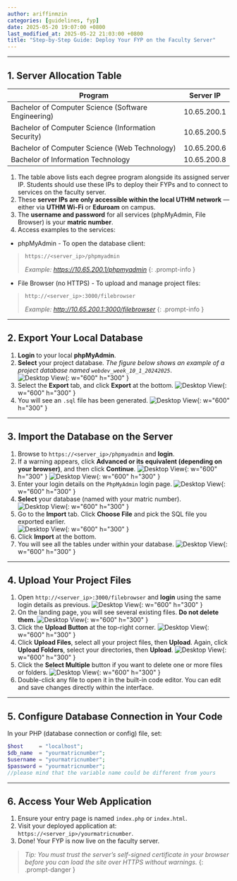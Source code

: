 ```yaml
---
author: ariffinmzin
categories: [guidelines, fyp]
date: 2025-05-20 19:07:00 +0800
last_modified_at: 2025-05-22 21:03:00 +0800
title: "Step-by-Step Guide: Deploy Your FYP on the Faculty Server"
---
```





---

## 1. Server Allocation Table

| Program                                                      | Server IP     |
| ------------------------------------------------------------ | ------------- |
| Bachelor of Computer Science (Software Engineering)          | 10.65.200.1   |
| Bachelor of Computer Science (Information Security)          | 10.65.200.5   |
| Bachelor of Computer Science (Web Technology)                | 10.65.200.6   |
| Bachelor of Information Technology                           | 10.65.200.8   |


1. The table above lists each degree program alongside its assigned server IP. Students should use these IPs to deploy their FYPs and to connect to services on the faculty server.
2. These **server IPs are only accessible within the local UTHM network** — either via **UTHM Wi-Fi** or **Eduroam** on campus.
3. The **username and password** for all services (phpMyAdmin, File Browser) is your **matric number**.
4. Access examples to the services:

* phpMyAdmin - To open the database client:

> `https://<server_ip>/phpmyadmin`
>
>_Example: https://10.65.200.1/phpmyadmin_
{: .prompt-info }
* File Browser (no HTTPS) - To upload and manage project files:

> `http://<server_ip>:3000/filebrowser`
>
>_Example: http://10.65.200.1:3000/filebrowser_
{: .prompt-info }

---

## 2. Export Your Local Database

1. **Login** to your local **phpMyAdmin**.  
2. **Select** your project database. _The figure below shows an example of a project database named `webdev_week_10_1_20242025`_.  
![Desktop View](/assets/img/2025-05-20/select_database.png){: w="600" h="300" }
3. Select the **Export** tab, and click **Export** at the bottom.
![Desktop View](/assets/img/2025-05-20/export_database.png){: w="600" h="300" }
4. You will see an `.sql` file has been generated.
![Desktop View](/assets/img/2025-05-20/sql_file.png){: w="600" h="300" }

---

## 3. Import the Database on the Server

1. Browse to `https://<server_ip>/phpmyadmin` and **login**.  
2. If a warning appears, click **Advanced or its equivalent (depending on your browser)**, and then click **Continue**.
![Desktop View](/assets/img/2025-05-20/not_private_2.png){: w="600" h="300" }
![Desktop View](/assets/img/2025-05-20/not_private_3.png){: w="600" h="300" }
3. Enter your login details on the `PhpMyAdmin` login page.
![Desktop View](/assets/img/2025-05-20/phpmyadmin.png){: w="600" h="300" }
4. **Select** your database (named with your matric number).
![Desktop View](/assets/img/2025-05-20/database_matric_number.png){: w="600" h="300" }
5. Go to the **Import** tab. Click **Choose File** and pick the SQL file you exported earlier.  
![Desktop View](/assets/img/2025-05-20/import_database.png){: w="600" h="300" }
6. Click **Import** at the bottom.
7. You will see all the tables under within your database.
![Desktop View](/assets/img/2025-05-20/import_successful.png){: w="600" h="300" }

---

## 4. Upload Your Project Files

1. Open `http://<server_ip>:3000/filebrowser` and **login** using the same login details as previous.
![Desktop View](/assets/img/2025-05-20/filebrowser_login_page.png){: w="600" h="300" }
2. On the landing page, you will see several existing files. **Do not delete them.**
![Desktop View](/assets/img/2025-05-20/filebrowser_landing_page.png){: w="600" h="300" }
3. Click the **Upload Button** at the top-right corner.
![Desktop View](/assets/img/2025-05-20/upload_button.png){: w="600" h="300" }
4. Click **Upload Files**, select all your project files, then **Upload**. Again, click **Upload Folders**, select your directories, then **Upload**.
![Desktop View](/assets/img/2025-05-20/upload_file_folder.png){: w="600" h="300" }
5. Click the **Select Multiple** button if you want to delete one or more files or folders.
![Desktop View](/assets/img/2025-05-20/select_multiple.png){: w="600" h="300" }
6. Double-click any file to open it in the built-in code editor. You can edit and save changes directly within the interface.

---

## 5. Configure Database Connection in Your Code

In your PHP (database connection or config) file, set:

```php
$host     = "localhost";
$db_name  = "yourmatricnumber";
$username = "yourmatricnumber";
$password = "yourmatricnumber";
//please mind that the variable name could be different from yours
```
---

## 6. Access Your Web Application

1. Ensure your entry page is named `index.php` or `index.html`.
2. Visit your deployed application at: `https://<server_ip>/yourmatricnumber`.
3. Done! Your FYP is now live on the faculty server.


> _Tip: You must trust the server’s self-signed certificate in your browser before you can load the site over HTTPS without warnings._
{: .prompt-danger }